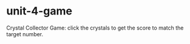 # unit-4-game
Crystal Collector Game: click the crystals to get the score to match the target number.
